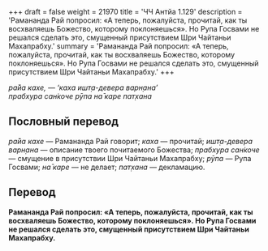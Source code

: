 +++
draft = false
weight = 21970
title = 'ЧЧ Антйа 1.129'
description = 'Рамананда Рай попросил: «А теперь, пожалуйста, прочитай, как ты восхваляешь Божество, которому поклоняешься». Но Рупа Госвами не решался сделать это, смущенный присутствием Шри Чайтаньи Махапрабху.'
summary = 'Рамананда Рай попросил: «А теперь, пожалуйста, прочитай, как ты восхваляешь Божество, которому поклоняешься». Но Рупа Госвами не решался сделать это, смущенный присутствием Шри Чайтаньи Махапрабху.'
+++

_ра̄йа кахе, — ‘каха ишт̣а-девера варн̣ана’  
прабхура сан̇коче рӯпа на̄ каре пат̣хана_

## Пословный перевод

_ра̄йа_ _кахе_ — Рамананда Рай говорит; _каха_ — прочитай; _ишт̣а_\-_девера_ _варн̣ана_ — описание твоего почитаемого Божества; _прабхура_ _сан̇коче_ — смущение в присутствии Шри Чайтаньи Махапрабху; _рӯпа_ — Рупа Госвами; _на̄_ _каре_ — не делает; _пат̣хана_ — декламацию.

## Перевод

**Рамананда Рай попросил: «А теперь, пожалуйста, прочитай, как ты восхваляешь Божество, которому поклоняешься». Но Рупа Госвами не решался сделать это, смущенный присутствием Шри Чайтаньи Махапрабху.**
